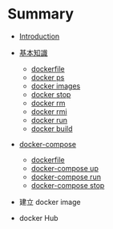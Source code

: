 # Summary

* [Introduction](README.md)

* [基本知識](command/README.md)
   * [dockerfile](command/dockerfile.md)
   * [docker ps](command/docker-ps.md)
   * [docker images](command/docker_images.md)
   * [docker stop](command/docker_stop.md)
   * [docker rm](command/docker_rm.md)
   * [docker rmi](command/docker_rmi.md)
   * [docker run](command/docker_run.md)
   * [docker build](command/docker_run.md)

* [docker-compose](docker_compose/README.md)
   * [dockerfile](docker_compose/dockerfile.md)
   * [docker-compose up](docker_compose/up.md)
   * [docker-compose run](docker_compose/run.md)
   * [docker-compose stop](docker_compose/stop.md)
 
   
* 建立 docker image
* docker Hub


